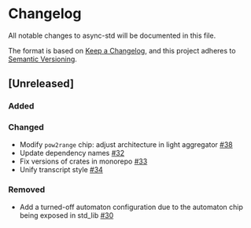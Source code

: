 # Changelog

All notable changes to async-std will be documented in this file.

The format is based on [Keep a Changelog](https://keepachangelog.com/en/1.0.0/),
and this project adheres to [Semantic Versioning](https://book.async.rs/overview/stability-guarantees.html).

## [Unreleased]

### Added

### Changed
* Modify `pow2range` chip: adjust architecture in light aggregator [#38](https://github.com/midnightntwrk/midnight-zk/pull/38)
* Update dependency names [#32](https://github.com/midnightntwrk/midnight-zk/pull/32)
* Fix versions of crates in monorepo [#33](https://github.com/midnightntwrk/midnight-zk/pull/33)
* Unify transcript style [#34](https://github.com/midnightntwrk/midnight-zk/pull/34)

### Removed
* Add a turned-off automaton configuration due to the automaton chip being exposed in std_lib [#30](https://github.com/midnightntwrk/midnight-zk/pull/30)
